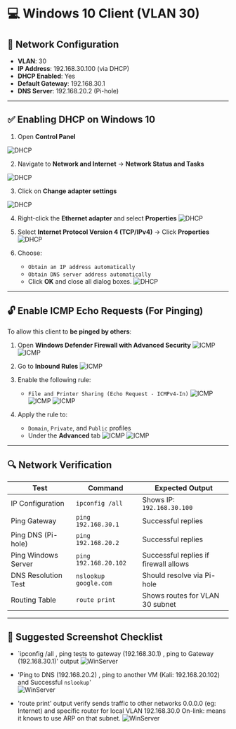 # 💻 Windows 10 Client (VLAN 30)

## 🔧 Network Configuration

- **VLAN**: 30  
- **IP Address**: 192.168.30.100 (via DHCP)  
- **DHCP Enabled**: Yes  
- **Default Gateway**: 192.168.30.1  
- **DNS Server**: 192.168.20.2 (Pi-hole)

---

## ✅ Enabling DHCP on Windows 10

1. Open **Control Panel**

![DHCP](./screenshots/1_Control.png)

2. Navigate to **Network and Internet** → **Network Status and Tasks**

![DHCP](./screenshots/2_Network.png)

3. Click on **Change adapter settings**

![DHCP](./screenshots/3_Adapt.png)

4. Right-click the **Ethernet adapter** and select **Properties**
![DHCP](./screenshots/4_Prop.png)

5. Select **Internet Protocol Version 4 (TCP/IPv4)** → Click **Properties**
![DHCP](./screenshots/5_IP.png)
   
6. Choose:
   - `Obtain an IP address automatically`
   - `Obtain DNS server address automatically`
   - Click **OK** and close all dialog boxes.
![DHCP](./screenshots/6_DHCPc.png)

---

## 🔓 Enable ICMP Echo Requests (For Pinging)

To allow this client to **be pinged by others**:

1. Open **Windows Defender Firewall with Advanced Security**
![ICMP](./screenshots/7_Firewalll.png)
![ICMP](./screenshots/8_Firewalll.png)

3. Go to **Inbound Rules**
![ICMP](./screenshots/9_Ruless.png)

5. Enable the following rule:
   - `File and Printer Sharing (Echo Request - ICMPv4-In)`
![ICMP](./screenshots/10_Rules1.png)
![ICMP](./screenshots/11_Rules2.png)
![ICMP](./screenshots/12_Rules3.png)

6. Apply the rule to:
   - `Domain`, `Private`, and `Public` profiles  
   - Under the **Advanced** tab
![ICMP](./screenshots/13_Profilee.png)
![ICMP](./screenshots/14_Profilee.png)
---

## 🔍 Network Verification

| Test                        | Command                          | Expected Output                        |
|-----------------------------|----------------------------------|----------------------------------------|
| IP Configuration            | `ipconfig /all`                       | Shows IP: `192.168.30.100`             |
| Ping Gateway                | `ping 192.168.30.1`              | Successful replies                     |
| Ping DNS (Pi-hole)         | `ping 192.168.20.2`              | Successful replies                     |
| Ping Windows Server         | `ping 192.168.20.102`            | Successful replies if firewall allows  |
| DNS Resolution Test        | `nslookup google.com`            | Should resolve via Pi-hole             |
| Routing Table              | `route print`                    | Shows routes for VLAN 30 subnet        |

---

## 📸 Suggested Screenshot Checklist

- `ipconfig /all , ping tests to gateway (192.168.30.1) , ping to Gateway (192.168.30.1)' output
![WinServer](./screenshots/15_DNS.png)

- 'Ping to DNS (192.168.20.2) , ping to another VM (Kali: 192.168.20.102) and Successful `nslookup`'   
 ![WinServer](./screenshots/16_Success.png)

- 'route print' output verify sends traffic to other networks 0.0.0.0 (eg: Internet) and specific router for local VLAN 192.168.30.0 On-link: means it knows to use ARP on that subnet.
 ![WinServer](./screenshots/17_Route.png)
